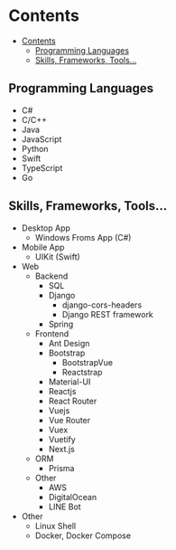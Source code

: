 # Contents

- [Contents](#contents)
  - [Programming Languages](#programming-languages)
  - [Skills, Frameworks, Tools...](#skills-frameworks-tools)

<!--
**k435467/k435467** is a ✨ _special_ ✨ repository because its `README.md` (this file) appears on your GitHub profile.

Here are some ideas to get you started:

- 🔭 I’m currently working on ...
- 🌱 I’m currently learning ...
- 👯 I’m looking to collaborate on ...
- 🤔 I’m looking for help with ...
- 💬 Ask me about ...
- 📫 How to reach me: ...
- 😄 Pronouns: ...
- ⚡ Fun fact: ...
-->

## Programming Languages

- C#
- C/C++
- Java
- JavaScript
- Python
- Swift
- TypeScript
- Go

## Skills, Frameworks, Tools...

- Desktop App
  - Windows Froms App (C#)
- Mobile App
  - UIKit (Swift)
- Web
  - Backend
    - SQL
    - Django
      - django-cors-headers
      - Django REST framework
    - Spring
  - Frontend
    - Ant Design
    - Bootstrap
      - BootstrapVue
      - Reactstrap
    - Material-UI
    - Reactjs
    - React Router
    - Vuejs
    - Vue Router
    - Vuex
    - Vuetify
    - Next.js
  - ORM
    - Prisma
  - Other
    - AWS
    - DigitalOcean
    - LINE Bot
- Other
  - Linux Shell
  - Docker, Docker Compose
